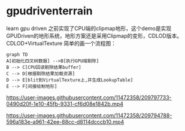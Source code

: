 # gpudriventerrain
learn gpu driven 
之前实现了CPU端的clipmap地形，这个demo是实现GPUDriven的地形系统，地形方案还是采用Clipmap的变形，CDLOD版本。
CDLOD+VirtualTexture
简单的画一个流程图：

```
graph TD
A[初始化四叉树数据] -->B[执行GPU端剔除]
B --> C[CPU回读剔除结果buffer]
C --> D[根据剔除结果加载资源]
D --> E[blit到VirtualTexture上,并生成LookupTable]
E --> F[间接绘制地形]
```




https://user-images.githubusercontent.com/11472358/209797733-0490d20f-1e10-45fb-9331-cf6d08e1842b.mp4



https://user-images.githubusercontent.com/11472358/209794788-596a183e-a961-42ee-88cc-d8114dcccb10.mp4

